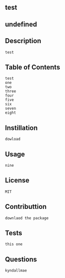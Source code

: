 
## test

## undefined

## Description
    test

## Table of Contents
    test
    one
    two
    three
    four
    five
    six
    seven
    eight

## Instillation
    dowload

## Usage
    nine

## License
    MIT

## Contributtion
    downlaod the package

## Tests
    this one

## Questions
    kyndallmae
    
